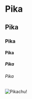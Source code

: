 # Pika
## Pika
### Pika
#### Pika
##### Pika
###### Pika

![Pikachu!](https://upload.wikimedia.org/wikipedia/en/a/a6/Pok%C3%A9mon_Pikachu_art.png)

